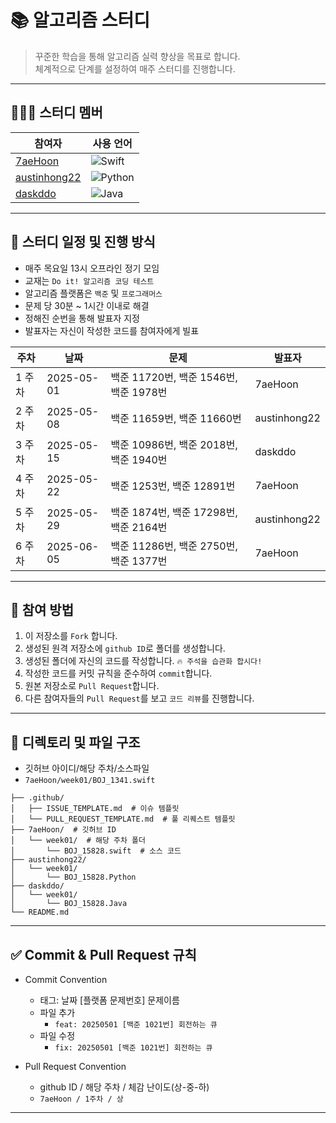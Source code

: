 # 📚 알고리즘 스터디 

> 꾸준한 학습을 통해 알고리즘 실력 향상을 목표로 합니다.  
> 체계적으로 단계를 설정하여 매주 스터디를 진행합니다.

---

## 🙋🏻‍♂️ 스터디 멤버

| 참여자        | 사용 언어               |
| ------------- | ----------------------- |
| [7aeHoon](https://github.com/7aeHoon)       | ![Swift](https://img.shields.io/badge/Swift-FA7343?style=flat&logo=swift&logoColor=white)           |
| [austinhong22](https://github.com/austinhong22)   | ![Python](https://img.shields.io/badge/Python-3776AB?style=flat&logo=python&logoColor=white)                    |
| [daskddo](https://github.com/daskddo)       | ![Java](https://img.shields.io/badge/Java-007396?style=flat&logo=java&logoColor=white)        |

--- 

## 📅 스터디 일정 및 진행 방식

- 매주 목요일 13시 오프라인 정기 모임
- 교재는 `Do it! 알고리즘 코딩 테스트` 
- 알고리즘 플랫폼은 `백준` 및 `프로그래머스`
- 문제 당 30분 ~ 1시간 이내로 해결
- 정해진 순번을 통해 발표자 지정
- 발표자는 자신이 작성한 코드를 참여자에게 빌표

| 주차  | 날짜         | 문제       | 발표자       |
| --- | ---------- | ----------- | --------- |
| 1 주차 | 2025-05-01 | 백준 11720번, 백준 1546번, 백준 1978번  | 7aeHoon |
| 2 주차 | 2025-05-08 | 백준 11659번, 백준 11660번 | austinhong22 |
| 3 주차 | 2025-05-15 | 백준 10986번, 백준 2018번, 백준 1940번 | daskddo |
| 4 주차 | 2025-05-22 | 백준 1253번, 백준 12891번 | 7aeHoon |
| 5 주차 | 2025-05-29 | 백준 1874번, 백준 17298번, 백준 2164번 | austinhong22 |
| 6 주차 | 2025-06-05 | 백준 11286번, 백준 2750번, 백준 1377번 | 7aeHoon |

---

## 📌 참여 방법

1. 이 저장소를 `Fork` 합니다.
2. 생성된 원격 저장소에 `github ID`로 폴더를 생성합니다.
3. 생성된 폴더에 자신의 코드를 작성합니다. `🔥 주석을 습관화 합시다!`
4. 작성한 코드를 커밋 규칙을 준수하여 `commit`합니다.
5. 원본 저장소로 `Pull Request`합니다.
6. 다른 참여자들의 `Pull Request`를 보고 `코드 리뷰`를 진행합니다.

---

## 📁 디렉토리 및 파일 구조

- 깃허브 아이디/해당 주차/소스파일
- `7aeHoon/week01/BOJ_1341.swift`

```
├── .github/
│   ├── ISSUE_TEMPLATE.md  # 이슈 템플릿
│   └── PULL_REQUEST_TEMPLATE.md  # 풀 리퀘스트 템플릿
├── 7aeHoon/  # 깃허브 ID
│   └── week01/  # 해당 주차 폴더
│       └── BOJ_15828.swift  # 소스 코드
├── austinhong22/
│   └── week01/
│       └── BOJ_15828.Python
├── daskddo/
│   └── week01/
│       └── BOJ_15828.Java
└── README.md
```

---

## ✅ Commit & Pull Request 규칙

- Commit Convention
    - 태그: 날짜 [플랫폼 문제번호] 문제이름 
    - 파일 추가
        - `feat: 20250501 [백준 1021번] 회전하는 큐`
    - 파일 수정
        - `fix: 20250501 [백준 1021번] 회전하는 큐`
     
- Pull Request Convention
    -  github ID / 해당 주차 / 체감 난이도(상-중-하)
    -  `7aeHoon / 1주차 / 상` 
---

